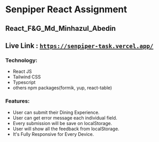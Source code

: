 # Senpiper React Assignment

## React_F&G_Md_Minhazul_Abedin

## Live Link : [`https://senpiper-task.vercel.app/`](https://senpiper-task.vercel.app/)

### Technology:

- React JS
- Tailwind CSS
- Typescript
- others npm packages(formik, yup, react-table)

### Features:

- User can submit their Dining Experience.
- User can get error message each individual field.
- Every submission will be save on localStorage.
- User will show all the feedback from localStorage.
- It's Fully Responsive for Every Device.
